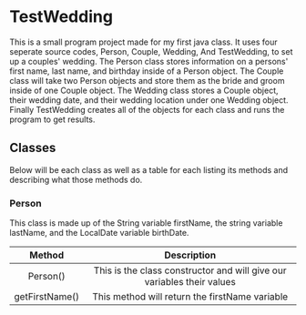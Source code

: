 # TestWedding
This is a small program project made for my first java class. It uses four seperate source codes, Person, Couple, Wedding, And TestWedding, to set up a couples' wedding. The Person class stores information on a persons' first name, last name, and birthday inside of a Person object. The Couple class will take two Person objects and store them as the bride and groom inside of one Couple object. The Wedding class stores a Couple object, their wedding date, and their wedding location under one Wedding object. Finally TestWedding creates all of the objects for each class and runs the program to get results.

## Classes
Below will be each class as well as a table for each listing its methods and describing what those methods do.

### Person
This class is made up of the String variable firstName, the string variable lastName, and the LocalDate variable birthDate.


| Method | Description |
|:---:|:---:|
| Person() | This is the class constructor and will give our variables their values |
| getFirstName() | This method will return the firstName variable |
